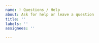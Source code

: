```yaml
---
name: ❔ Questions / Help
about: Ask for help or leave a question
title: ''
labels: ''
assignees: ''

---
```



